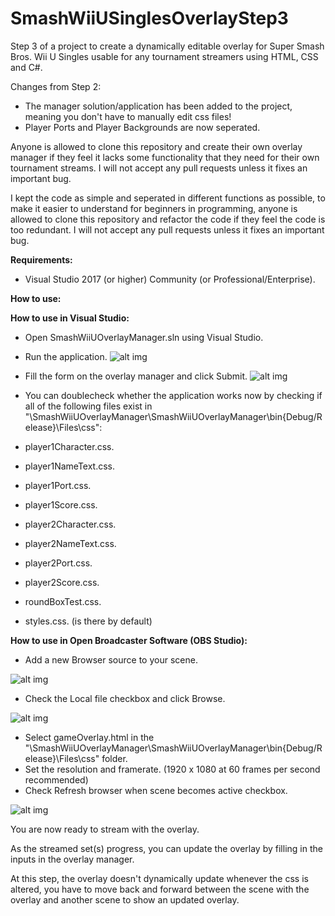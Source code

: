 # SmashWiiUSinglesOverlayStep3
Step 3 of a project to create a dynamically editable overlay for Super Smash Bros. Wii U Singles usable for any tournament streamers using HTML, CSS and C#.

Changes from Step 2:
- The manager solution/application has been added to the project, meaning you don't have to manually edit css files!
- Player Ports and Player Backgrounds are now seperated.

Anyone is allowed to clone this repository and create their own overlay manager if they feel it lacks some functionality that they need for their own tournament streams. I will not accept any pull requests unless it fixes an important bug.

I kept the code as simple and seperated in different functions as possible, to make it easier to understand for beginners in programming, anyone is allowed to clone this repository and refactor the code if they feel the code is too redundant. I will not accept any pull requests unless it fixes an important bug.

**Requirements:**
- Visual Studio 2017 (or higher) Community (or Professional/Enterprise).

**How to use:**

**How to use in Visual Studio:**
- Open SmashWiiUOverlayManager.sln using Visual Studio.


- Run the application.
![alt img]()

- Fill the form on the overlay manager and click Submit.
![alt img]()

- You can doublecheck whether the application works now by checking if all of the following files exist in "\SmashWiiUOverlayManager\SmashWiiUOverlayManager\bin\{Debug/Release}\Files\css":
- player1Character.css.
- player1NameText.css.
- player1Port.css.
- player1Score.css.
- player2Character.css.
- player2NameText.css.
- player2Port.css.
- player2Score.css.
- roundBoxTest.css.
- styles.css. (is there by default)

**How to use in Open Broadcaster Software (OBS Studio):**
- Add a new Browser source to your scene.

![alt img]()
- Check the Local file checkbox and click Browse.

![alt img]()
- Select gameOverlay.html in the "\SmashWiiUOverlayManager\SmashWiiUOverlayManager\bin\{Debug/Release}\Files\css" folder. 
- Set the resolution and framerate. (1920 x 1080 at 60 frames per second recommended)
- Check Refresh browser when scene becomes active checkbox.

![alt img]()

You are now ready to stream with the overlay.

As the streamed set(s) progress, you can update the overlay by filling in the inputs in the overlay manager.

At this step, the overlay doesn't dynamically update whenever the css is altered, you have to move back and forward between the scene with the overlay and another scene to show an updated overlay.
